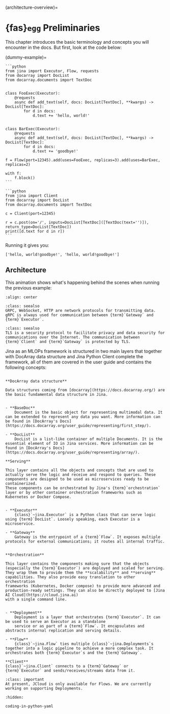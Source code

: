 (architecture-overview)=
# {fas}`egg` Preliminaries

This chapter introduces the basic terminology and concepts you will encounter in the docs. But first, look at the code below:

(dummy-example)=
````{tab} Server
```python
from jina import Executor, Flow, requests
from docarray import DocList
from docarray.documents import TextDoc


class FooExec(Executor):
    @requests
    async def add_text(self, docs: DocList[TextDoc], **kwargs) -> DocList[TextDoc]:
        for d in docs:
            d.text += 'hello, world!'


class BarExec(Executor):
    @requests
    async def add_text(self, docs: DocList[TextDoc], **kwargs) -> DocList[TextDoc]:
        for d in docs:
            d.text += 'goodbye!'

f = Flow(port=12345).add(uses=FooExec, replicas=3).add(uses=BarExec, replicas=2)

with f:
    f.block()
```
````

````{tab} Client
```python
from jina import Client
from docarray import DocList
from docarray.documents import TextDoc

c = Client(port=12345)

r = c.post(on='/', inputs=DocList[TextDoc]([TextDoc(text='')]), return_type=DocList[TextDoc])
print([d.text for d in r])
```
````

Running it gives you:

```text
['hello, world!goodbye!', 'hello, world!goodbye!']
```

## Architecture
This animation shows what's happening behind the scenes when running the previous example:


```{figure} arch-overview.svg
:align: center
```

```{hint}
:class: seealso
GRPC, WebSocket, HTTP are network protocols for transmitting data. gRPC is always used for communication between {term}`Gateway` and {term}`Executor`.
```

```{hint}
:class: seealso
TLS is a security protocol to facilitate privacy and data security for communications over the Internet. The communication between {term}`Client` and {term}`Gateway` is protected by TLS.
```

Jina as an MLOPs framework is structured in two main layers that together with DocArray data structure and Jina Python Client complete the framework, all of them are covered in the user guide
and contains the following concepts:

```{glossary}

**DocArray data structure**

Data structures coming from [docarray](https://docs.docarray.org/) are the basic fundamental data structure in Jina.


- **BaseDoc**
    Document is the basic object for representing multimodal data. It can be extended to represent any data you want. More information can be found in [DocArray's Docs](https://docs.docarray.org/user_guide/representing/first_step/). 

- **DocList**
    DocList is a list-like container of multiple Documents. It is the essential element of IO in Jina services. More information can be found in [DocArray's Docs](https://docs.docarray.org/user_guide/representing/array/). 

**Serving**

This layer contains all the objects and concepts that are used to actually serve the logic and receive and respond to queries. These components are designed to be used as microservices ready to be containerized. 
These components can be orchestrated by Jina's {term}`orchestration` layer or by other container orchestration frameworks such as Kubernetes or Docker Compose.
 

- **Executor**
    {class}`~jina.Executor` is a Python class that can serve logic using {term}`DocList`. Loosely speaking, each Executor is a microservice.

- **Gateway**
    Gateway is the entrypoint of a {term}`Flow`. It exposes multiple protocols for external communications; it routes all internal traffic.


**Orchestration**

This layer contains the components making sure that the objects (especially the {term}`Executor`) are deployed and scaled for serving.
They wrap them to provide them the **scalability** and **serving** capabilities. They also provide easy translation to other orchestration
frameworks (Kubernetes, Docker compose) to provide more advanced and production-ready settings. They can also be directly deployed to [Jina AI Cloud](https://cloud.jina.ai)
with a single command line.


- **Deployment**
    Deployment is a layer that orchestrates {term}`Executor`. It can be used to serve an Executor as a standalone 
    service or as part of a {term}`Flow`. It encapsulates and abstracts internal replication and serving details.

- **Flow**
    {class}`~jina.Flow` ties multiple {class}`~jina.Deployments`s together into a logic pipeline to achieve a more complex task. It orchestrates both {term}`Executor`s and the {term}`Gateway`.

**Client**
{class}`~jina.Client` connects to a {term}`Gateway` or {term}`Executor` and sends/receives/streams data from it.

```

```{admonition} Deployments on JCloud
:class: important
At present, JCloud is only available for Flows. We are currently working on supporting Deployments.
```

```{toctree}
:hidden:

coding-in-python-yaml
```
